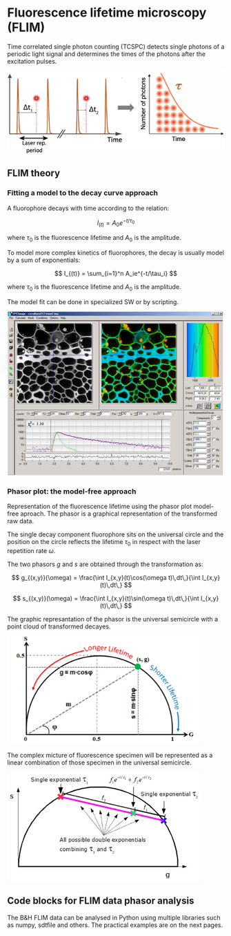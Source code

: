 # Fluorescence lifetime microscopy (FLIM)

Time correlated single photon counting (TCSPC) detects single photons of a periodic light signal and determines the times of the photons after the excitation pulses.

<div>
<img src="./static/images/FLIM/flimprinciple.png" width="650"/>
</div>

## FLIM theory
### Fitting a model to the decay curve approach

A fluorophore decays with time according to the relation:

$$
I_{(t)} = A_0e^{-t/\tau_0}
$$

where $\tau_0$ is the fluorescence lifetime and $A_0$ is the amplitude.

To model more complex kinetics of fluorophores, the decay is usually model by a sum of exponentials:

$$
I_{(t)} = \sum_{i=1}^n A_ie^{-t/\tau_i}
$$

where $\tau_0$ is the fluorescence lifetime and $A_0$ is the amplitude.

The model fit can be done in specialized SW or by scripting.

<div>
<img src="./static/images/FLIM/flim_fit.png" width="650"/>
</div>

### Phasor plot: the model-free approach

Representation of the fluorescence lifetime using the phasor plot model-free aproach. The phasor is a graphical representation of the transformed raw data.

The single decay component fluorophore sits on the universal circle and the position on the circle reflects the lifetime $\tau_0$ in respect with the laser repetition rate $\omega$.

The two phasors $g$ and $s$ are obtained through the transformation as:

$$
g_{(x,y)}(\omega) = \frac{\int I_{x,y}(t)\cos(\omega t)\,dt\,}{\int I_{x,y}(t)\,dt\,}
$$

$$
s_{(x,y)}(\omega) = \frac{\int I_{x,y}(t)\sin(\omega t)\,dt\,}{\int I_{x,y}(t)\,dt\,}
$$

The graphic represantation of the phasor is the universal semicircle with a point cloud of transformed decayes.

<div>
<img src="./static/images/FLIM/phasor_single.png" alt="Drawing" style="width: 450px;"/>
</div>

The complex micture of fluorescence specimen will be represented as a linear combination of those specimen in the universal semicircle.

<div>
<img src="./static/images/FLIM/multiple_components.jpg" width="450"/>
</div>

## Code blocks for FLIM data phasor analysis

The B&H FLIM data can be analysed in Python using multiple libraries such as numpy, sdtfile and others. The practical examples are on the next pages.
